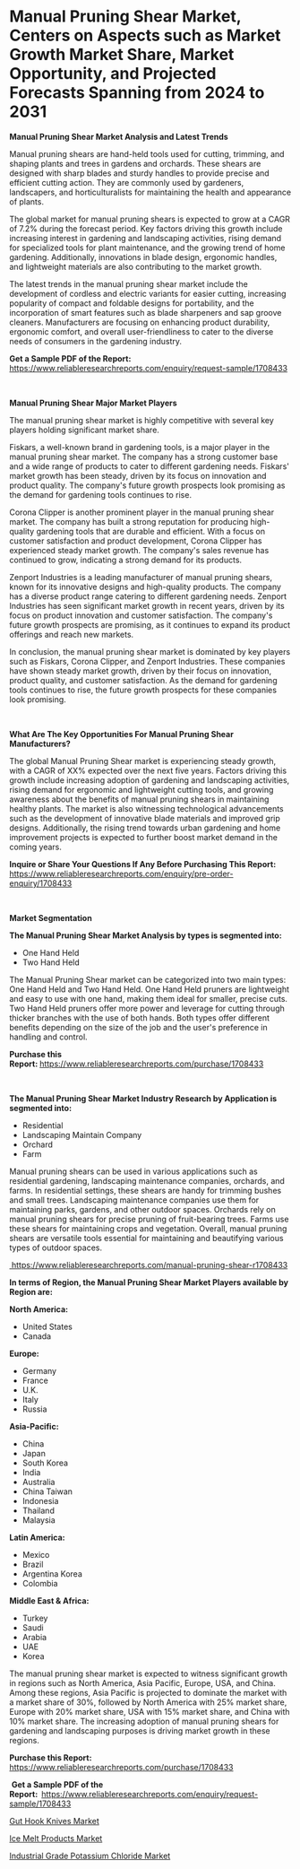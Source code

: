 <p><h1>Manual Pruning Shear Market, Centers on Aspects such as Market Growth Market Share, Market Opportunity, and Projected Forecasts Spanning from 2024 to 2031</h1></p><p><strong>Manual Pruning Shear Market Analysis and Latest Trends</strong></p>
<p><p>Manual pruning shears are hand-held tools used for cutting, trimming, and shaping plants and trees in gardens and orchards. These shears are designed with sharp blades and sturdy handles to provide precise and efficient cutting action. They are commonly used by gardeners, landscapers, and horticulturalists for maintaining the health and appearance of plants.</p><p>The global market for manual pruning shears is expected to grow at a CAGR of 7.2% during the forecast period. Key factors driving this growth include increasing interest in gardening and landscaping activities, rising demand for specialized tools for plant maintenance, and the growing trend of home gardening. Additionally, innovations in blade design, ergonomic handles, and lightweight materials are also contributing to the market growth.</p><p>The latest trends in the manual pruning shear market include the development of cordless and electric variants for easier cutting, increasing popularity of compact and foldable designs for portability, and the incorporation of smart features such as blade sharpeners and sap groove cleaners. Manufacturers are focusing on enhancing product durability, ergonomic comfort, and overall user-friendliness to cater to the diverse needs of consumers in the gardening industry.</p></p>
<p><strong>Get a Sample PDF of the Report:&nbsp;</strong> <a href="https://www.reliableresearchreports.com/enquiry/request-sample/1708433">https://www.reliableresearchreports.com/enquiry/request-sample/1708433</a></p>
<p>&nbsp;</p>
<p><strong>Manual Pruning Shear Major Market Players</strong></p>
<p><p>The manual pruning shear market is highly competitive with several key players holding significant market share. </p><p>Fiskars, a well-known brand in gardening tools, is a major player in the manual pruning shear market. The company has a strong customer base and a wide range of products to cater to different gardening needs. Fiskars' market growth has been steady, driven by its focus on innovation and product quality. The company's future growth prospects look promising as the demand for gardening tools continues to rise.</p><p>Corona Clipper is another prominent player in the manual pruning shear market. The company has built a strong reputation for producing high-quality gardening tools that are durable and efficient. With a focus on customer satisfaction and product development, Corona Clipper has experienced steady market growth. The company's sales revenue has continued to grow, indicating a strong demand for its products.</p><p>Zenport Industries is a leading manufacturer of manual pruning shears, known for its innovative designs and high-quality products. The company has a diverse product range catering to different gardening needs. Zenport Industries has seen significant market growth in recent years, driven by its focus on product innovation and customer satisfaction. The company's future growth prospects are promising, as it continues to expand its product offerings and reach new markets.</p><p>In conclusion, the manual pruning shear market is dominated by key players such as Fiskars, Corona Clipper, and Zenport Industries. These companies have shown steady market growth, driven by their focus on innovation, product quality, and customer satisfaction. As the demand for gardening tools continues to rise, the future growth prospects for these companies look promising.</p></p>
<p>&nbsp;</p>
<p><strong>What Are The Key Opportunities For Manual Pruning Shear Manufacturers?</strong></p>
<p><p>The global Manual Pruning Shear market is experiencing steady growth, with a CAGR of XX% expected over the next five years. Factors driving this growth include increasing adoption of gardening and landscaping activities, rising demand for ergonomic and lightweight cutting tools, and growing awareness about the benefits of manual pruning shears in maintaining healthy plants. The market is also witnessing technological advancements such as the development of innovative blade materials and improved grip designs. Additionally, the rising trend towards urban gardening and home improvement projects is expected to further boost market demand in the coming years.</p></p>
<p><strong>Inquire or Share Your Questions If Any Before Purchasing This Report:</strong> <a href="https://www.reliableresearchreports.com/enquiry/pre-order-enquiry/1708433">https://www.reliableresearchreports.com/enquiry/pre-order-enquiry/1708433</a></p>
<p>&nbsp;</p>
<p><strong>Market Segmentation</strong></p>
<p><strong>The Manual Pruning Shear Market Analysis by types is segmented into:</strong></p>
<p><ul><li>One Hand Held</li><li>Two Hand Held</li></ul></p>
<p><p>The Manual Pruning Shear market can be categorized into two main types: One Hand Held and Two Hand Held. One Hand Held pruners are lightweight and easy to use with one hand, making them ideal for smaller, precise cuts. Two Hand Held pruners offer more power and leverage for cutting through thicker branches with the use of both hands. Both types offer different benefits depending on the size of the job and the user's preference in handling and control.</p></p>
<p><strong>Purchase this Report:&nbsp;</strong><a href="https://www.reliableresearchreports.com/purchase/1708433">https://www.reliableresearchreports.com/purchase/1708433</a></p>
<p>&nbsp;</p>
<p><strong>The Manual Pruning Shear Market Industry Research by Application is segmented into:</strong></p>
<p><ul><li>Residential</li><li>Landscaping Maintain Company</li><li>Orchard</li><li>Farm</li></ul></p>
<p><p>Manual pruning shears can be used in various applications such as residential gardening, landscaping maintenance companies, orchards, and farms. In residential settings, these shears are handy for trimming bushes and small trees. Landscaping maintenance companies use them for maintaining parks, gardens, and other outdoor spaces. Orchards rely on manual pruning shears for precise pruning of fruit-bearing trees. Farms use these shears for maintaining crops and vegetation. Overall, manual pruning shears are versatile tools essential for maintaining and beautifying various types of outdoor spaces.</p></p>
<p><a href="https://www.reliableresearchreports.com/manual-pruning-shear-r1708433">&nbsp;https://www.reliableresearchreports.com/manual-pruning-shear-r1708433</a></p>
<p><strong>In terms of Region, the Manual Pruning Shear Market Players available by Region are:</strong></p>
<p>
    <p> <strong> North America: </strong>
        <ul>
            <li>United States</li>
            <li>Canada</li>
        </ul>
        </p> 
    <p> <strong> Europe: </strong>
        <ul>
            <li>Germany</li>
            <li>France</li>
            <li>U.K.</li>
            <li>Italy</li>
            <li>Russia</li>
        </ul>
        </p> 
    <p> <strong> Asia-Pacific: </strong>
        <ul>
            <li>China</li>
            <li>Japan</li>
            <li>South Korea</li>
            <li>India</li>
            <li>Australia</li>
            <li>China Taiwan</li>
            <li>Indonesia</li>
            <li>Thailand</li>
            <li>Malaysia</li>
        </ul>
        </p> 
    <p> <strong> Latin America: </strong>
        <ul>
            <li>Mexico</li>
            <li>Brazil</li>
            <li>Argentina Korea</li>
            <li>Colombia</li>
        </ul>
        </p> 
    <p> <strong> Middle East & Africa: </strong>
        <ul>
            <li>Turkey</li>
            <li>Saudi</li>
            <li>Arabia</li>
            <li>UAE</li>
            <li>Korea</li>
        </ul>
    </p>
    </p>
<p><p>The manual pruning shear market is expected to witness significant growth in regions such as North America, Asia Pacific, Europe, USA, and China. Among these regions, Asia Pacific is projected to dominate the market with a market share of 30%, followed by North America with 25% market share, Europe with 20% market share, USA with 15% market share, and China with 10% market share. The increasing adoption of manual pruning shears for gardening and landscaping purposes is driving market growth in these regions.</p></p>
<p><strong>Purchase this Report: </strong><a href="https://www.reliableresearchreports.com/purchase/1708433">https://www.reliableresearchreports.com/purchase/1708433</a></p>
<p>&nbsp;<strong>Get a Sample PDF of the Report:&nbsp;&nbsp;</strong><a href="https://www.reliableresearchreports.com/enquiry/request-sample/1708433">https://www.reliableresearchreports.com/enquiry/request-sample/1708433</a></p>
<p><strong></strong></p>
<p><p><a href="https://medium.com/@clairhane1992/gut-hook-knives-market-industry-trends-and-forecast-for-period-from-2024-to-2031-51b8da5dca18">Gut Hook Knives Market</a></p><p><a href="https://medium.com/@amyjacobi/ice-melt-products-market-share-and-new-trends-analysis-by-its-type-application-end-use-and-206bca5543d3">Ice Melt Products Market</a></p><p><a href="https://medium.com/@othaleffler24/industrial-grade-potassium-chloride-market-share-and-new-trends-analysis-by-its-type-application-733b16a97fea">Industrial Grade Potassium Chloride Market</a></p></p>